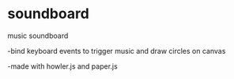 # soundboard
music soundboard

-bind keyboard events to trigger music and draw circles on canvas

-made with howler.js and paper.js
